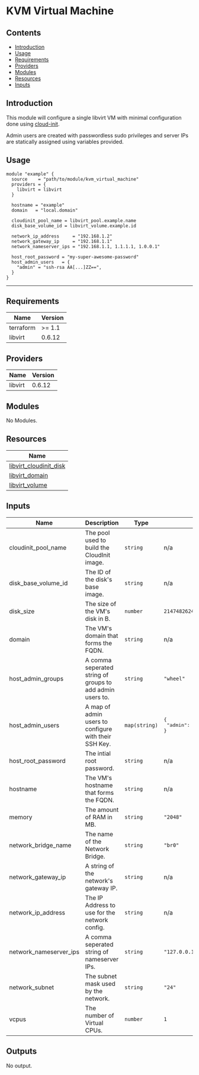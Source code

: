 # KVM Virtual Machine

## Contents
- [Introduction](#introduction)
- [Usage](#usage)
- [Requirements](#requirements)
- [Providers](#providers)
- [Modules](#modules)
- [Resources](#resources)
- [Inputs](#inputs)

## Introduction

This module will configure a single libvirt VM with minimal configuration done using [cloud-init](https://cloudinit.readthedocs.io/en/latest/).

Admin users are created with passwordless sudo privileges and server IPs are statically assigned using variables provided.

## Usage

```hcl
module "example" {
  source    = "path/to/module/kvm_virtual_machine"
  providers = {
    libvirt = libvirt
  }

  hostname = "example"
  domain   = "local.domain"

  cloudinit_pool_name = libvirt_pool.example.name
  disk_base_volume_id = libvirt_volume.example.id

  network_ip_address     = "192.168.1.2"
  network_gateway_ip     = "192.168.1.1"
  network_nameserver_ips = "192.168.1.1, 1.1.1.1, 1.0.0.1"

  host_root_password = "my-super-awesome-password"
  host_admin_users   = {
    "admin" = "ssh-rsa AA[...]ZZ==",
  }
}
```

---

<!-- BEGINNING OF PRE-COMMIT-TERRAFORM DOCS HOOK -->
## Requirements

| Name | Version |
|------|---------|
| terraform | >= 1.1 |
| libvirt | 0.6.12 |

## Providers

| Name | Version |
|------|---------|
| libvirt | 0.6.12 |

## Modules

No Modules.

## Resources

| Name |
|------|
| [libvirt_cloudinit_disk](https://registry.terraform.io/providers/dmacvicar/libvirt/0.6.12/docs/resources/cloudinit_disk) |
| [libvirt_domain](https://registry.terraform.io/providers/dmacvicar/libvirt/0.6.12/docs/resources/domain) |
| [libvirt_volume](https://registry.terraform.io/providers/dmacvicar/libvirt/0.6.12/docs/resources/volume) |

## Inputs

| Name | Description | Type | Default | Required |
|------|-------------|------|---------|:--------:|
| cloudinit\_pool\_name | The pool used to build the CloudInit image. | `string` | n/a | yes |
| disk\_base\_volume\_id | The ID of the disk's base image. | `string` | n/a | yes |
| disk\_size | The size of the VM's disk in B. | `number` | `21474826240` | no |
| domain | The VM's domain that forms the FQDN. | `string` | n/a | yes |
| host\_admin\_groups | A comma seperated string of groups to add admin users to. | `string` | `"wheel"` | no |
| host\_admin\_users | A map of admin users to configure with their SSH Key. | `map(string)` | <pre>{<br>  "admin": "ssh-rsa AA[...]ZZ=="<br>}</pre> | no |
| host\_root\_password | The intial root password. | `string` | n/a | yes |
| hostname | The VM's hostname that forms the FQDN. | `string` | n/a | yes |
| memory | The amount of RAM in MB. | `string` | `"2048"` | no |
| network\_bridge\_name | The name of the Network Bridge. | `string` | `"br0"` | no |
| network\_gateway\_ip | A string of the network's gateway IP. | `string` | n/a | yes |
| network\_ip\_address | The IP Address to use for the network config. | `string` | n/a | yes |
| network\_nameserver\_ips | A comma seperated string of nameserver IPs. | `string` | `"127.0.0.1, 127.0.0.2"` | no |
| network\_subnet | The subnet mask used by the network. | `string` | `"24"` | no |
| vcpus | The number of Virtual CPUs. | `number` | `1` | no |

## Outputs

No output.
<!-- END OF PRE-COMMIT-TERRAFORM DOCS HOOK -->

